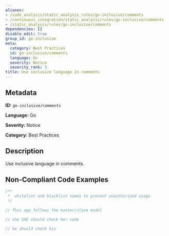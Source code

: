```yaml
---
aliases:
- /code_analysis/static_analysis_rules/go-inclusive/comments
- /continuous_integration/static_analysis/rules/go-inclusive/comments
- /static_analysis/rules/go-inclusive/comments
dependencies: []
disable_edit: true
group_id: go-inclusive
meta:
  category: Best Practices
  id: go-inclusive/comments
  language: Go
  severity: Notice
  severity_rank: 3
title: Use inclusive language in comments
---
```

<!--  SOURCED FROM https://github.com/DataDog/datadog-static-analyzer-rule-docs -->


## Metadata
**ID:** `go-inclusive/comments`

**Language:** Go

**Severity:** Notice

**Category:** Best Practices

## Description
Use inclusive language in comments.

## Non-Compliant Code Examples
```go
/**
 *  whitelist and blacklist names to prevent unauthorized usage
 */

// This app follows the master/slave model

// she SHE should check her code

// he should check his
```
